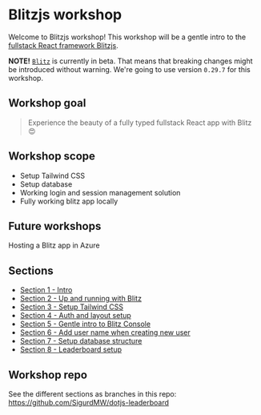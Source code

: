 # Blitzjs workshop
Welcome to Blitzjs workshop! This workshop will be a gentle intro to the [fullstack React framework Blitzjs](https://blitzjs.com/).

**NOTE!** [`Blitz`](https://www.npmjs.com/package/blitz) is currently in beta. That means that breaking changes might be introduced without warning. We're going to use version `0.29.7` for this workshop. 

## Workshop goal
> Experience the beauty of a fully typed fullstack React app with Blitz 😍

## Workshop scope
* Setup Tailwind CSS
* Setup database
* Working login and session management solution
* Fully working blitz app locally

## Future workshops
Hosting a Blitz app in Azure

## Sections
* [Section 1 - Intro](/sections/one)
* [Section 2 - Up and running with Blitz](/sections/two)
* [Section 3 - Setup Tailwind CSS](/sections/three)
* [Section 4 - Auth and layout setup](/sections/four)
* [Section 5 - Gentle intro to Blitz Console](/sections/five)
* [Section 6 - Add user name when creating new user](/sections/six)
* [Section 7 - Setup database structure](/sections/seven)
* [Section 8 - Leaderboard setup](/sections/eight)

## Workshop repo
See the different sections as branches in this repo: https://github.com/SigurdMW/dotjs-leaderboard
